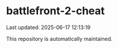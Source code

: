 # battlefront-2-cheat

Last updated: 2025-06-17 12:13:19

This repository is automatically maintained.
